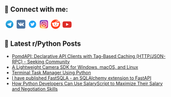 ## 🔎 Connect with me:
[<img src="https://github.com/bullbesh/bullbesh/blob/main/images/Telegram.png" width="32" height="32" />](https://t.me/bullbesh)
[<img src="https://github.com/bullbesh/bullbesh/blob/main/images/VK.png" width="32" height="32" />](https://vk.com/bullbesh)
[<img src="https://github.com/bullbesh/bullbesh/blob/main/images/Twitter.png" width="32" height="32" />](https://twitter.com/bullbesh1)
[<img src="https://github.com/bullbesh/bullbesh/blob/main/images/Instagram.png" width="32" height="32" />](https://www.instagram.com/bullbesh)
[<img src="https://github.com/bullbesh/bullbesh/blob/main/images/Reddit.png" width="32" height="32" />](https://www.reddit.com/user/bullbesh)
[<img src="https://github.com/bullbesh/bullbesh/blob/main/images/YouTube.png" width="32" height="32" />](https://www.youtube.com/channel/UCtfjRs6uzgq5mfm8S06WTcg)

## 📕 Latest r/Python Posts
<!-- BLOG-POST-LIST:START -->
- [PomdAPI: Declarative API Clients with Tag-Based Caching &lpar;HTTP/JSON-RPC&rpar; - Seeking Community](https://www.reddit.com/r/Python/comments/1ikjs2s/pomdapi_declarative_api_clients_with_tagbased/)
- [A Lightweight Camera SDK for Windows, macOS, and Linux](https://www.reddit.com/r/Python/comments/1ikizbe/a_lightweight_camera_sdk_for_windows_macos_and/)
- [Terminal Task Manager Using Python](https://www.reddit.com/r/Python/comments/1ikipwh/terminal_task_manager_using_python/)
- [I have published FastSQLA - an SQLAlchemy extension to FastAPI](https://www.reddit.com/r/Python/comments/1ikhmtd/i_have_published_fastsqla_an_sqlalchemy_extension/)
- [How Python Developers Can Use SalaryScript to Maximize Their Salary and Negotiation Skills](https://www.reddit.com/r/Python/comments/1ikewvw/how_python_developers_can_use_salaryscript_to/)
<!-- BLOG-POST-LIST:END -->
